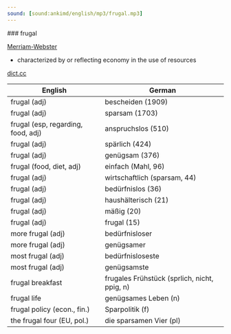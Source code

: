 ```yaml
---
sound: [sound:ankimd/english/mp3/frugal.mp3]
---
```


\### frugal

[Merriam-Webster](https://www.merriam-webster.com/dictionary/frugal)

- characterized by or reflecting economy in the use of resources

[dict.cc](https://www.dict.cc/frugal)

| English        | German       |
| -------------- | ------------ |
| frugal (adj) | bescheiden (1909) |
| frugal (adj) | sparsam (1703) |
| frugal (esp, regarding, food, adj) | anspruchslos (510) |
| frugal (adj) | spärlich (424) |
| frugal (adj) | genügsam (376) |
| frugal (food, diet, adj) | einfach (Mahl, 96) |
| frugal (adj) | wirtschaftlich (sparsam, 44) |
| frugal (adj) | bedürfnislos (36) |
| frugal (adj) | haushälterisch (21) |
| frugal (adj) | mäßig (20) |
| frugal (adj) | frugal (15) |
| more frugal (adj) | bedürfnisloser |
| more frugal (adj) | genügsamer |
| most frugal (adj) | bedürfnisloseste |
| most frugal (adj) | genügsamste |
| frugal breakfast | frugales Frühstück (sprlich, nicht, ppig, n) |
| frugal life | genügsames Leben (n) |
| frugal policy (econ., fin.) | Sparpolitik (f) |
| the frugal four (EU, pol.) | die sparsamen Vier (pl) |
